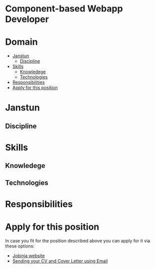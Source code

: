 # Component-based Webapp Developer

# Domain
* [Janstun](#janstun)
    * [Discipline](#discipline)
* [Skills](#skills)
    * [Knowledege](#knowledege)
    * [Technologies](#technologies)
* [Responsibilities](#responsibilities)
* [Apply for this position](#apply-for-this-position)

# Janstun

## Discipline

# Skills

## Knowledege

## Technologies

# Responsibilities

# Apply for this position
In case you fit for the position described above you can apply for it via these options:
* [Jobinja website][apply-jobinja]
* [Sending your CV and Cover Letter using Email][apply-email]

[apply-jobinja]: https://jobinja.ir/companies/janstun/jobs/XYZ
[apply-email]: mailto:job@janstun.com?subject=Webapp%20Developer%20Job%20Application&body=Dear%20Human%20Resources%20Manager,%0D%0A%0D%0AI%20am%20writing%20to%20apply%20for%20the%20position%20of%20Component-based%20Webapp%20Developer,%20as%20it%20was%20published%20on%20the%20Janstun%20Github%20Page.%20
